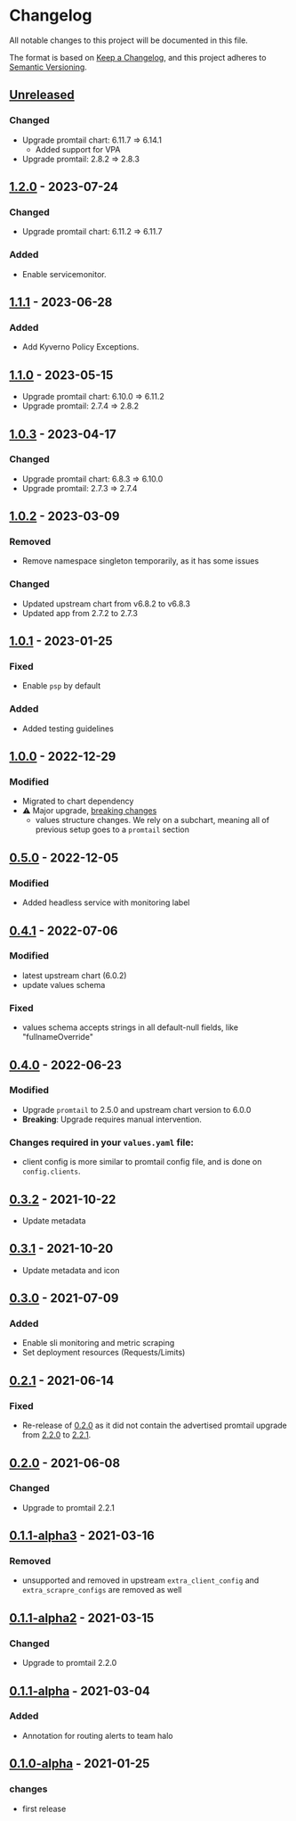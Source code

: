 # Changelog

All notable changes to this project will be documented in this file.

The format is based on [Keep a Changelog](https://keepachangelog.com/en/1.0.0/),
and this project adheres to [Semantic Versioning](https://semver.org/spec/v2.0.0.html).

## [Unreleased]

### Changed

- Upgrade promtail chart: 6.11.7 => 6.14.1
    - Added support for VPA
- Upgrade promtail: 2.8.2 => 2.8.3

## [1.2.0] - 2023-07-24

### Changed

- Upgrade promtail chart: 6.11.2 => 6.11.7

### Added

- Enable servicemonitor.

## [1.1.1] - 2023-06-28

### Added

- Add Kyverno Policy Exceptions.

## [1.1.0] - 2023-05-15

- Upgrade promtail chart: 6.10.0 => 6.11.2
- Upgrade promtail: 2.7.4 => 2.8.2

## [1.0.3] - 2023-04-17

### Changed

- Upgrade promtail chart: 6.8.3 => 6.10.0
- Upgrade promtail: 2.7.3 => 2.7.4

## [1.0.2] - 2023-03-09

### Removed

- Remove namespace singleton temporarily, as it has some issues

### Changed

- Updated upstream chart from v6.8.2 to v6.8.3
- Updated app from 2.7.2 to 2.7.3

## [1.0.1] - 2023-01-25

### Fixed

- Enable `psp` by default

### Added

- Added testing guidelines

## [1.0.0] - 2022-12-29

### Modified

- Migrated to chart dependency
- ⚠ Major upgrade, [breaking changes](https://github.com/giantswarm/promtail-app/blob/master/README.md#from-0x-to-1x)
  - values structure changes. We rely on a subchart, meaning all of previous setup goes to a `promtail` section

## [0.5.0] - 2022-12-05

### Modified

- Added headless service with monitoring label

## [0.4.1] - 2022-07-06

### Modified

- latest upstream chart (6.0.2)
- update values schema

### Fixed

- values schema accepts strings in all default-null fields, like "fullnameOverride"

## [0.4.0] - 2022-06-23

### Modified

- Upgrade `promtail` to 2.5.0 and upstream chart version to 6.0.0
- **Breaking**: Upgrade requires manual intervention.

### Changes required in your `values.yaml` file:
- client config is more similar to promtail config file, and is done on `config.clients`.

## [0.3.2] - 2021-10-22

- Update metadata

## [0.3.1] - 2021-10-20

- Update metadata and icon

## [0.3.0] - 2021-07-09

### Added

- Enable sli monitoring and metric scraping
- Set deployment resources (Requests/Limits)

## [0.2.1] - 2021-06-14

### Fixed

- Re-release of [0.2.0] as it did not contain the advertised promtail upgrade from [2.2.0](https://github.com/grafana/loki/releases/tag/v2.2.0) to [2.2.1](https://github.com/grafana/loki/releases/tag/v2.2.1).

## [0.2.0] - 2021-06-08

### Changed

- Upgrade to promtail 2.2.1

## [0.1.1-alpha3] - 2021-03-16

### Removed

- unsupported and removed in upstream `extra_client_config` and `extra_scrapre_configs` are removed as well

## [0.1.1-alpha2] - 2021-03-15

### Changed

- Upgrade to promtail 2.2.0

## [0.1.1-alpha] - 2021-03-04

### Added

- Annotation for routing alerts to team halo

## [0.1.0-alpha] - 2021-01-25

### changes
- first release

[Unreleased]: https://github.com/giantswarm/promtail-app/compare/v1.2.0...HEAD
[1.2.0]: https://github.com/giantswarm/promtail-app/compare/v1.1.1...v1.2.0
[1.1.1]: https://github.com/giantswarm/promtail-app/compare/v1.1.0...v1.1.1
[1.1.0]: https://github.com/giantswarm/promtail-app/compare/v1.0.3...v1.1.0
[1.0.3]: https://github.com/giantswarm/promtail-app/compare/v1.0.2...v1.0.3
[1.0.2]: https://github.com/giantswarm/promtail-app/compare/v1.0.1...v1.0.2
[1.0.1]: https://github.com/giantswarm/promtail-app/compare/v1.0.0...v1.0.1
[1.0.0]: https://github.com/giantswarm/promtail-app/compare/v0.5.0...v1.0.0
[0.5.0]: https://github.com/giantswarm/promtail-app/compare/v0.4.1...v0.5.0
[0.4.1]: https://github.com/giantswarm/promtail-app/compare/v0.4.0...v0.4.1
[0.4.0]: https://github.com/giantswarm/promtail-app/compare/v0.3.2...v0.4.0
[0.3.2]: https://github.com/giantswarm/promtail-app/compare/v0.3.1...v0.3.2
[0.3.1]: https://github.com/giantswarm/promtail-app/compare/v0.3.0...v0.3.1
[0.3.0]: https://github.com/giantswarm/promtail-app/compare/v0.2.1...v0.3.0
[0.2.1]: https://github.com/giantswarm/promtail-app/compare/v0.2.0...v0.2.1
[0.2.0]: https://github.com/giantswarm/promtail-app/compare/v0.1.1-alpha3...v0.2.0
[0.1.1-alpha3]: https://github.com/giantswarm/promtail-app/compare/v0.1.1-alpha2...v0.1.1-alpha3
[0.1.1-alpha2]: https://github.com/giantswarm/promtail-app/compare/v0.1.1-alpha...v0.1.1-alpha2
[0.1.1-alpha]: https://github.com/giantswarm/promtail-app/compare/v0.1.0-alpha...v0.1.1-alpha
[0.1.0-alpha]: https://github.com/giantswarm/promtail-app/releases/tag/v0.1.0-alpha
